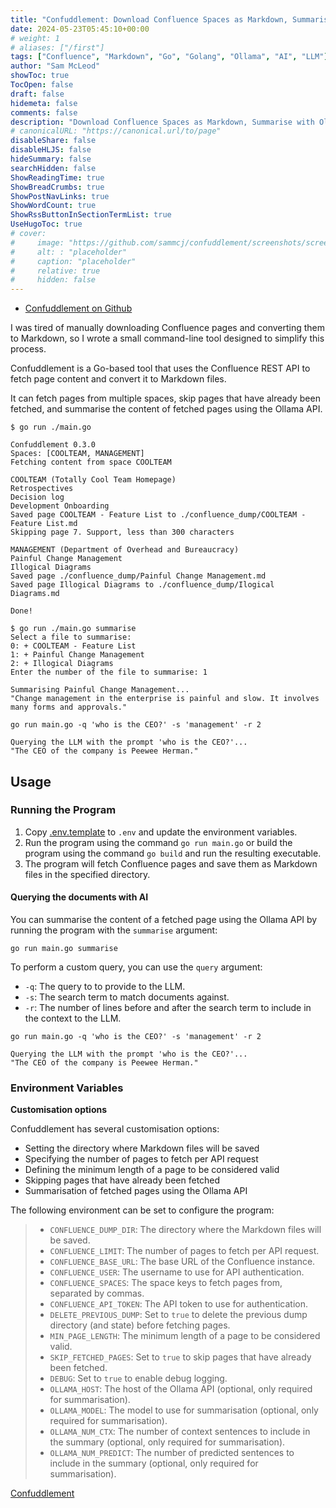 ```yaml
---
title: "Confuddlement: Download Confluence Spaces as Markdown, Summarise with Ollama"
date: 2024-05-23T05:45:10+00:00
# weight: 1
# aliases: ["/first"]
tags: ["Confluence", "Markdown", "Go", "Golang", "Ollama", "AI", "LLM"]
author: "Sam McLeod"
showToc: true
TocOpen: false
draft: false
hidemeta: false
comments: false
description: "Download Confluence Spaces as Markdown, Summarise with Ollama"
# canonicalURL: "https://canonical.url/to/page"
disableShare: false
disableHLJS: false
hideSummary: false
searchHidden: false
ShowReadingTime: true
ShowBreadCrumbs: true
ShowPostNavLinks: true
ShowWordCount: true
ShowRssButtonInSectionTermList: true
UseHugoToc: true
# cover:
#     image: "https://github.com/sammcj/confuddlement/screenshots/screenshot.png?raw=true" # image path/url
#     alt: : "placeholder"
#     caption: "placeholder"
#     relative: true
#     hidden: false
---
```


- [Confuddlement on Github](https://github.com/sammcj/confuddlement)

I was tired of manually downloading Confluence pages and converting them to Markdown, so I wrote a small command-line tool designed to simplify this process.

Confuddlement is a Go-based tool that uses the Confluence REST API to fetch page content and convert it to Markdown files.

It can fetch pages from multiple spaces, skip pages that have already been fetched, and summarise the content of fetched pages using the Ollama API.

```plain
$ go run ./main.go

Confuddlement 0.3.0
Spaces: [COOLTEAM, MANAGEMENT]
Fetching content from space COOLTEAM

COOLTEAM (Totally Cool Team Homepage)
Retrospectives
Decision log
Development Onboarding
Saved page COOLTEAM - Feature List to ./confluence_dump/COOLTEAM - Feature List.md
Skipping page 7. Support, less than 300 characters

MANAGEMENT (Department of Overhead and Bureaucracy)
Painful Change Management
Illogical Diagrams
Saved page ./confluence_dump/Painful Change Management.md
Saved page Illogical Diagrams to ./confluence_dump/Ilogical Diagrams.md

Done!
```

```plain
$ go run ./main.go summarise
Select a file to summarise:
0: + COOLTEAM - Feature List
1: + Painful Change Management
2: + Illogical Diagrams
Enter the number of the file to summarise: 1

Summarising Painful Change Management...
"Change management in the enterprise is painful and slow. It involves many forms and approvals."
```

```plain
go run main.go -q 'who is the CEO?' -s 'management' -r 2

Querying the LLM with the prompt 'who is the CEO?'...
"The CEO of the company is Peewee Herman."
```

## Usage

### Running the Program

1. Copy [.env.template](.env.template) to `.env` and update the environment variables.
2. Run the program using the command `go run main.go` or build the program using the command `go build` and run the resulting executable.
3. The program will fetch Confluence pages and save them as Markdown files in the specified directory.

#### Querying the documents with AI

You can summarise the content of a fetched page using the Ollama API by running the program with the `summarise` argument:

```shell
go run main.go summarise
```

To perform a custom query, you can use the `query` argument:

- `-q`: The query to to provide to the LLM.
- `-s`: The search term to match documents against.
- `-r`: The number of lines before and after the search term to include in the context to the LLM.

```shell
go run main.go -q 'who is the CEO?' -s 'management' -r 2

Querying the LLM with the prompt 'who is the CEO?'...
"The CEO of the company is Peewee Herman."
```

<!--more-->

### Environment Variables

**Customisation options**

Confuddlement has several customisation options:

- Setting the directory where Markdown files will be saved
- Specifying the number of pages to fetch per API request
- Defining the minimum length of a page to be considered valid
- Skipping pages that have already been fetched
- Summarisation of fetched pages using the Ollama API

The following environment can be set to configure the program:

> - `CONFLUENCE_DUMP_DIR`: The directory where the Markdown files will be saved.
> - `CONFLUENCE_LIMIT`: The number of pages to fetch per API request.
> - `CONFLUENCE_BASE_URL`: The base URL of the Confluence instance.
> - `CONFLUENCE_USER`: The username to use for API authentication.
> - `CONFLUENCE_SPACES`: The space keys to fetch pages from, separated by commas.
> - `CONFLUENCE_API_TOKEN`: The API token to use for authentication.
> - `DELETE_PREVIOUS_DUMP`: Set to `true` to delete the previous dump directory (and state) before fetching pages.
> - `MIN_PAGE_LENGTH`: The minimum length of a page to be considered valid.
> - `SKIP_FETCHED_PAGES`: Set to `true` to skip pages that have already been fetched.
> - `DEBUG`: Set to `true` to enable debug logging.
> - `OLLAMA_HOST`: The host of the Ollama API (optional, only required for summarisation).
> - `OLLAMA_MODEL`: The model to use for summarisation (optional, only required for summarisation).
> - `OLLAMA_NUM_CTX`: The number of context sentences to include in the summary (optional, only required for summarisation).
> - `OLLAMA_NUM_PREDICT`: The number of predicted sentences to include in the summary (optional, only required for summarisation).

[Confuddlement](https://github.com/sammcj/confuddlement)
